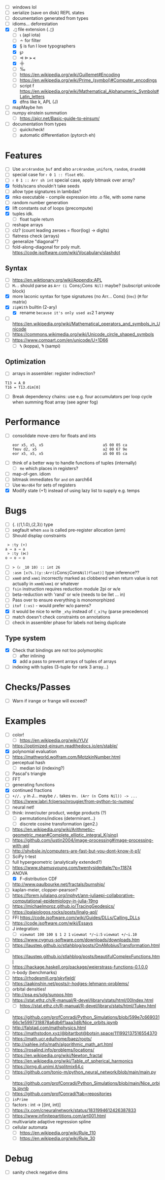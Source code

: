 - [ ] windows lol
- [ ] serialize (save on disk) REPL states
- [ ] documentation generated from types
- [ ] idioms... deforestation
- [x] `.🍎` file extension (`.🍏`)
  - [ ] ⍳ (apl iota)
  - [ ] ⩪ for filter
  - [x] § is fun I love typographers
  - [x] ℘
  - [ ] ⊲ ⊳ ⪫ ⪪
  - [x] ⸎
  - [ ] ‰
  - [ ] https://en.wikipedia.org/wiki/Guillemet#Encoding
  - [ ] https://en.wikipedia.org/wiki/Prime_(symbol)#Computer_encodings
  - [ ] script f https://en.wikipedia.org/wiki/Mathematical_Alphanumeric_Symbols#Latin_letters
  - [x] dfns like k, APL (J)
- [ ] mapMaybe hm
- [ ] numpy einstein summation
  - [ ] https://ajcr.net/Basic-guide-to-einsum/
- [ ] documentation from types
  - [ ] quickcheck!
  - [ ] automatic differentiation (pytorch eh)
# Features
- [ ] Use `arc4random_buf` and also `arc4random_uniform`, `random`, `drand48`
- [ ] special case for `𝔯 0 1 :: float` etc.
- [ ] `𝔯 0 1 :: Arr sh int` special case, apply bitmask over array?
- [x] folds/scans shouldn't take seeds
- [ ] allow type signatures in lambdas?
- [x] mko executable - compile expression into .o file, with some name
- [ ] random number generation
- [x] lift constants out of loops (precompute)
- [x] tuples idk.
  - [ ] float tuple return
- [ ] reshape arrays
- [ ] clz? (count leading zeroes = floor(log) -> digits)
- [ ] flatness check (arrays)
- [ ] generalize "diagonal"?
- [ ] fold-along-diagonal for poly mult. https://code.jsoftware.com/wiki/Vocabulary/slashdot
## Syntax
- [ ] https://en.wiktionary.org/wiki/Appendix:APL
- [ ] `Mᵢⱼ` should parse as `Arr (i `Cons` j `Cons` Nil)` maybe? (subscript
  unicode block)
- [x] more laconic syntax for type signatures (no Arr... Cons) (`Vec`) (`M` for matrix)
- [x] `zipWith` builtin (2-ary)
  - [x] rename ` because it's only used as `2 1 anyway
- [ ] https://en.wikipedia.org/wiki/Mathematical_operators_and_symbols_in_Unicode
- [ ] https://commons.wikimedia.org/wiki/Unicode_circle_shaped_symbols
- [ ] https://www.compart.com/en/unicode/U+1D66
  - [ ] Ϟ (koppa), Ϡ (sampi)
## Optimization
- [ ] arrays in assembler: register indirection?
```
T13 = A_0
T16 = T13.dim[0]
```
- [ ] Break dependency chains: use e.g. four accumulators per loop cycle when
  summing float array (see agner fog)
# Performance
- [ ] consolidate move-zero for floats and ints
  ```
  eor x5, x5, x5                           a5 00 05 ca
  fmov d2, x5                              a2 00 67 9e
  eor x5, x5, x5                           a5 00 05 ca
  ```
- [ ] think of a better way to handle functions of tuples (internally)
  - [ ] `πe` which places in registers?
- [ ] map-of-gen. idiom
- [ ] bitmask immediates for `and` on aarch64
- [ ] Use `Word64` for sets of registers
- [x] Modify state (+1) instead of using lazy list to supply e.g. temps
# Bugs
- [ ] {. ⟨⟨1,1.0⟩,⟨2,3⟩⟩ type
- [ ] segfault when `aso` is called pre-register allocation (arm)
- [ ] Should display constraints
```
 > :ty (+)
a → a → a
 > :ty (⋉)
o → o → o
```
- [ ]  `> (𝔯 _10 10) :: int 26`
- [ ] `:asm [x(%.)(y::Arr(i`Cons`j`Cons`Nil)float)]` type inference??
- [ ] `xmm0` and `xmm1` incorrectly marked as clobbered when return value is not
  actually in `xmm0`/`xmm1` or whatever
- [ ] `fsin` instruction requires reduction module 2pi or w/e
- [ ] beta-reduction with 'rand' or w/e (needs to be llet ... in)
- [ ] Pass over to ensure everything is monomorphized
- [ ] `itof (:xs)` - would prefer w/o parens?
- [x] it would be nice to write `_x%y` instead of `(_x)%y` (parse precedence)
- [ ] match doesn't check constraints on annotations
- [ ] check in assembler phase for labels not being duplicate
## Type system
- [x] Check that bindings are not too polymorphic
  - [ ] after inlining
  - [x] add a pass to prevent arrays of tuples of arrays
- [ ] indexing with tuples (3-tuple for rank 3 array...)
# Checks/Passes
- [ ] Warn if irange or frange will exceed?
# Examples
- [ ] color!
  - [ ] https://en.wikipedia.org/wiki/YUV
- [ ] https://optimized-einsum.readthedocs.io/en/stable/
- [x] polynomial evaluation
- [ ] https://mathworld.wolfram.com/MotzkinNumber.html
- [ ] perceptual hash
  - [ ] median lol (indexing?)
- [ ] Pascal's triangle
- [ ] FFT
- [ ] generating functions
- [x] continued fractions
- [ ] `+//. y` in J... maybe `/.` takes `∀n. (Arr (n `Cons` Nil)) -> ...`
- [ ] https://www.labri.fr/perso/nrougier/from-python-to-numpy/
- [ ] neural net!
- [ ] think: inner/outer product, wedge products (?)
  - [ ] permutations/indices (determinant...)
  - [ ] discrete cosine transformation (gen2.)
- [ ] https://en.wikipedia.org/wiki/Arithmetic–geometric_mean#Complete_elliptic_integral_K(sinα)
- [ ] https://github.com/justin2004/image-processing#image-processing-with-apl
- [ ] http://shvbsle.in/computers-are-fast-but-you-dont-know-it-p1/
- [ ] SciPy t-test
- [ ] full hypergeometric (analytically extended?)
- [ ] https://www.shamusyoung.com/twentysidedtale/?p=11874
- [ ] ANOVA
  - [x] F-distribution CDF
- [ ] http://www.paulbourke.net/fractals/burnship/
- [ ] kaplan-meier, clopper-pearson?
- [ ] https://forem.julialang.org/inphyt/ann-juliaepi-collaborative-computational-epidemiology-in-julia-19ng
- [ ] https://michaelmoroz.github.io/TracingGeodesics/
- [ ] https://palaiologos.rocks/posts/linalg-apl/
- [ ] FFI https://code.jsoftware.com/wiki/Guides/DLLs/Calling_DLLs
- [ ] https://code.jsoftware.com/wiki/Essays
- [ ] J integration:
  - [ ] `viewmat 100 100 $ 1 2 1` `viewmat */~i:5` `viewmat +/~i.10`
- [ ] https://www.cygnus-software.com/downloads/downloads.htm
- [ ] https://laustep.github.io/stlahblog/posts/OnAMobiusTransformation.html
- [ ] https://laustep.github.io/stlahblog/posts/beautifulComplexFunctions.html
- [ ] https://hackage.haskell.org/package/weierstrass-functions-0.1.0.0
- [ ] n-body (benchmarks)
- [ ] https://rhodesmill.org/skyfield/
- [ ] https://aakinshin.net/posts/r-hodges-lehmann-problems/
- [ ] orbital densities!
- [ ] http://psa.es/sdg/sunpos.htm
- [ ] https://stat.ethz.ch/R-manual/R-devel/library/stats/html/00Index.html
  - [ ] https://stat.ethz.ch/R-manual/R-devel/library/stats/html/Tukey.html
- [ ] https://github.com/profConradi/Python_Simulations/blob/599e7c66903166c1e5997318878a6db6f1aaa3d8/Nice_orbits.ipynb
- [ ] http://falstad.com/mathphysics.html
- [ ] https://mathstodon.xyz/@bitartbot@botsin.space/111992137516554370
- [ ] https://math.ucr.edu/home/baez/roots/
- [ ] http://xahlee.info/math/algorithmic_math_art.html
- [ ] https://rosalind.info/problems/locations/
- [ ] https://en.wikipedia.org/wiki/Newton_fractal
- [ ] https://en.wikipedia.org/wiki/Table_of_spherical_harmonics
- [ ] https://prng.di.unimi.it/splitmix64.c
- [ ] https://github.com/tonio-m/python_neural_network/blob/main/main.py
- [ ] https://github.com/profConradi/Python_Simulations/blob/main/Nice_orbits.ipynb
- [ ] https://github.com/profConradi?tab=repositories
- [ ] `isPrime`
- [ ] factors : int -> [(int, int)]
- [ ] https://x.com/cneuralnetwork/status/1831994612426387833
- [ ] https://www.infinitepartitions.com/art001.html
- [ ] multivariate adaptive regression spline
- [ ] cellular automata
  - [ ] https://en.wikipedia.org/wiki/Rule_110
  - [ ] https://en.wikipedia.org/wiki/Rule_30
# Debug
- [ ] sanity check negative dims
